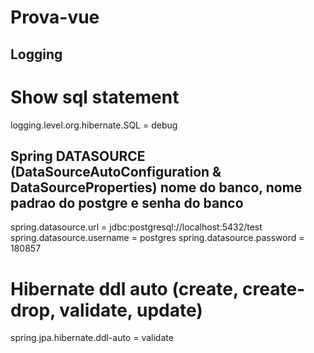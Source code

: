 # Prova-vue



## Logging
# Show sql statement
logging.level.org.hibernate.SQL = debug

## Spring DATASOURCE (DataSourceAutoConfiguration & DataSourceProperties) nome do banco, nome padrao do postgre e senha do banco
spring.datasource.url = jdbc:postgresql://localhost:5432/test 
spring.datasource.username = postgres
spring.datasource.password = 180857

# Hibernate ddl auto (create, create-drop, validate, update)
spring.jpa.hibernate.ddl-auto = validate
